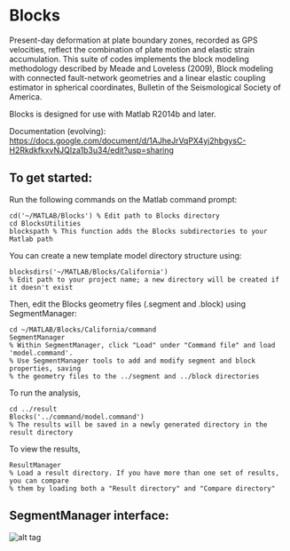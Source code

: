 Blocks
======

Present-day deformation at plate boundary zones, recorded as GPS velocities, reflect the combination of plate motion and elastic strain accumulation. This suite of codes implements the block modeling methodology described by Meade and Loveless (2009), Block modeling with connected fault-network geometries and a linear elastic coupling estimator in spherical coordinates, Bulletin of the Seismological Society of America.

Blocks is designed for use with Matlab R2014b and later. 

Documentation (evolving): https://docs.google.com/document/d/1AJheJrVqPX4yj2hbgysC-H2RkdkfkxvNJQIza1b3u34/edit?usp=sharing

To get started: 
---------------
Run the following commands on the Matlab command prompt:

    cd('~/MATLAB/Blocks') % Edit path to Blocks directory
    cd BlocksUtilities
    blockspath % This function adds the Blocks subdirectories to your Matlab path

You can create a new template model directory structure using:

    blocksdirs('~/MATLAB/Blocks/California') 
    % Edit path to your project name; a new directory will be created if it doesn't exist

Then, edit the Blocks geometry files (.segment and .block) using SegmentManager:

    cd ~/MATLAB/Blocks/California/command
    SegmentManager
    % Within SegmentManager, click "Load" under "Command file" and load 'model.command'. 
    % Use SegmentManager tools to add and modify segment and block properties, saving 
    % the geometry files to the ../segment and ../block directories
To run the analysis,

    cd ../result
    Blocks('../command/model.command')
    % The results will be saved in a newly generated directory in the result directory
To view the results,

    ResultManager
    % Load a result directory. If you have more than one set of results, you can compare
    % them by loading both a "Result directory" and "Compare directory"

SegmentManager interface:
-------------------------
![alt tag](https://cloud.githubusercontent.com/assets/4225359/9386297/d46874ca-4728-11e5-9deb-48899bd91770.png)

